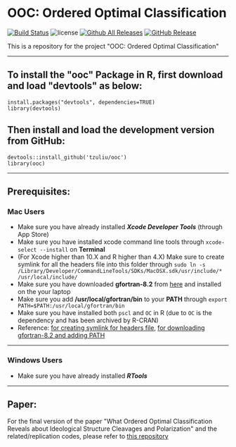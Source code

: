 # OOC: Ordered Optimal Classification 
[![Build Status](https://travis-ci.org/tzuliu/ooc.svg?branch=master)](https://travis-ci.org/tzuliu/ooc)
![license](https://img.shields.io/github/license/mashape/apistatus.svg)
[![Github All Releases](https://img.shields.io/github/downloads/tzuliu/ooc/total.svg)]()
[![GitHub Release](https://github-basic-badges.herokuapp.com/release/tzuliu/ooc.svg)]()
<!--[![codecov](https://codecov.io/github/tzuliu/ooc/branch/master/graphs/badge.svg)](https://codecov.io/gh/tzuliu/ooc)--> 
<!--[![Github all releases](https://img.shields.io/github/downloads/tzuliu/ooc/total.svg)](https://GitHub.com/tzuliu/ooc/releases/)-->
<!--[![GitHub Download Count](https://github-basic-badges.herokuapp.com/downloads/tzuliu/ooc/total.svg)]()-->



This is a repository for the project "OOC: Ordered Optimal Classification"

---

## To install the "ooc" Package in R, first download and load "devtools" as below:
````
install.packages("devtools", dependencies=TRUE)
library(devtools)
````

## Then install and load the development version from GitHub:
````
devtools::install_github('tzuliu/ooc')
library(ooc)
````

---
## Prerequisites:

### Mac Users

* Make sure you have already installed ***Xcode Developer Tools*** (through App Store)
* Make sure you have installed xcode command line tools through `xcode-select --install` on **Terminal**
* (For Xcode higher than 10.X and R higher than 4.X) Make sure to create symlink for all the headers file into this folder through `sudo ln -s /Library/Developer/CommandLineTools/SDKs/MacOSX.sdk/usr/include/* /usr/local/include/`
* Make sure you have downloaded **gfortran-8.2** from [here](https://mac.r-project.org/tools/) and installed on the your laptop
* Make sure you add **/usr/local/gfortran/bin** to your **PATH** through `export PATH=$PATH:/usr/local/gfortran/bin`
* Make sure you have installed both `pscl` and `OC` in R (due to `OC` is the dependency and has been archived by R-CRAN)
* Reference: [for creating symlink for headers file](https://stackoverflow.com/questions/58278260/cant-compile-a-c-program-on-a-mac-after-upgrading-to-catalina-10-15/58349403#58349403), [for downloading gfortran-8.2 and adding PATH](https://mac.r-project.org/tools/)

<!-- * Make sure you have already installed ***gfortran*** (reference can be reached [here](https://cran.r-project.org/bin/macosx/tools/))
   - Trouble Shooting for Warning Message in R regarding ***gfortran*** not found:
      - Try **Homebrew** to install ***gfortran*** through ````brew install gcc```` and ````brew link gcc````
      - Try to open the file ***Makeconf*** in the folder ````/Library/Frameworks/R.framework/Resources/etc````, and then change **FLIBS** to ````FLIBS = -L/usr/local/Cellar/gcc/"YOUR GCC VERSION"/lib/gcc/"6, 7, 8, or 9 (depends on the version)"```` (reference can be reached [here](https://octaviancorlade.github.io/compile-rcpparmadillo-glibfortran-high-sierra/)) -->
---

### Windows Users

* Make sure you have already installed ***RTools***
---
## Paper:

For the final version of the paper "What Ordered Optimal Classification Reveals about Ideological Structure Cleavages and Polarization" and the related/replication codes, please refer to [this repository](https://github.com/tzuliu/What-Ordered-Optimal-Classification-Reveals-about-Ideological-Structure-Cleavages-and-Polarization)
